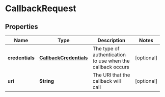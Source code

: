 
# CallbackRequest

## Properties
Name | Type | Description | Notes
------------ | ------------- | ------------- | -------------
**credentials** | [**CallbackCredentials**](CallbackCredentials.md) | The type of authentication to use when the callback occurs |  [optional]
**uri** | **String** | The URI that the callback will call |  [optional]



